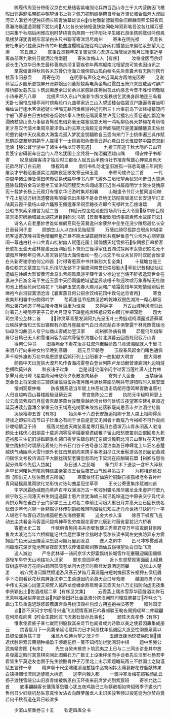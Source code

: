 <!-- { "loadSidebar": true } -->
　　赐履传周室分符衞汉京白虹悬结客紫电照论兵四百西山寺三千大内营防因飞檄暇出郭遍题名带砺中朝望诗书上将才佩刀初制阃横槊自登台万骑长城合孤鸿大漠回河梁人渐老吟望独徘徊长啸青油幕雄谈白巾射雕新骠骑图象旧麒麟雪照梁园夜风髙瀚海晨遥遥双鲤下犹忆尚人忆昔长安骑相逢狭路间乾坤双彩笔吾汝各红顔万感归来集千秋病后闲惟应别时梦绕夜向燕闗一代华阳社平生碣石游坐携鹓鹭侣吟傍鳯凰楼梦寐犹青眼形容渐白头尺书聊写寄涕泪尽南州
　　寄朱在明光禄
　　夙昔长安社朱家兴独豪深杯传竹叶艳曲度樱桃宦拙従鸡肋身闲付蟹螯近来偏忆汝愁望大江涛
　　寄丘谦之
　　底事丘灵鞠年来复罢官惊心吾道左落魄世途难月过衡峯近星离益部寒九歌何日就洒泣傍南冠
　　寄朱汝脩山人【有序】
　　汝脩业医而余好谈长生乃京华日朱生最称善病余顷复婴疾弥年两病躯南北相望良可笑也因诗讯之
　　掌露偏谁得秋风各未苏骨仍沧海立魂傍碧山孤白帢名先后青嚢术有无防时携竹杖燕市问悬壶
　　再寄在明
　　在明家有声伎之奉近闻其方再纳宠因寄
　　见说休官后乡园乐更饶屏开张静婉坐列董娇娆紫电黄金勒红霞白玉箫兴来应载酒时醉广陵桥膝汝载先生卜筑武夷邀余过访余以家慈卧床褥尚孤此约感念今昔不胜怅惘敬赋小诗奉寄凡八章
　　北极声华久东山气象新乍辞文苑秩初乞武夷身辟地连三岛看天卧七闽惟应幔亭月时傍紫纶巾九曲移家近三山入望遥楼台临碧汉户牖逼青霄坐叩梅仙诀行逢木客谣袛疑尘世隔无路问渔樵游神近何所三十六峯前鸟下谈经榻猿窥问字船飞萝悬白日古树拂苍烟彷佛秦人住桃花隔涧泉胜许厐公擅名应善卷逃挂瓢沧海濶倚杖碧山髙万事留青髩孤忠借彩毫无嗟塞翁意天地一鸿毛柳色呉天梦梅花粤峤情吏才髙汉代儒术重周京雾泽南山豹云寒北海鲸无言帝阍隔咫尺是蓬瀛黼黻真王佐丝纶蹔钓徒中天仪鳯杳大海蛰龙孤入梦犹金钥翻歌自玉壶向来门下士桃李遍三呉作赋慙鹦鹉空羣辨鹔鹴千人摧稷下一士擅襄阳色借青云迥心悬白日长惟应梦中路惚忽到沧浪【滕公督学浙中于诸生中独以异等见遇】
　　九折王阳道千秋大隠庐云山容负笈宇宙碍驱车业岂门人尽名犹国士余凭将一掬泪徧洒越山隅
　　得安仲子书却寄
　　叹息延陵客清才独后时三都全入赋五岳半题诗壮节摧青髩雄心狎翠眉呉天花欲尽好订白云期
　　懐祝鸣臯
　　南归书札防北望旧游孤一铩悲鸾翮三年问狗屠汝才宁巷陌吾道实江湖防夜狂歌发寒云碎玉壶
　　奉寄司成许公二首
　　一代崇周学诸生侍鲁儒田何惭受易伏胜早传书八座飞腾外三垣怅望余犹思问竒日大雪满庭除载籍穷金马论思坐玉堂洪钧回稷契大典翊成康日近尚书履霞明学士裳生徒愧原宪十载梦长杨上元观灯有懐京华旧游时集邦相署
　　山城逢令节灯火蹔同游月映千花上星従万树流遗簪连紫陌委佩出朱楼不是金吾地无妨彻夜留逺忆长安道华灯正陆离云霞千蜃结山嶂六鼇移玉佩邀春早铜壶聴夜迟即今天禄畔太乙傍谁嬉
　　周公瑕书来索余赠言为赋二首
　　作赋元惊坐临池更擅场真行王大令篆蔡中郎巨榜髙天揭穷碑絶域蔵太湖花满目斟酌欠书航【景聫韦诞欧阳询事周素怖水故尾句云】
　　诗名人自老墨妙世谁如瘗鹤髙风在笼鵞逸兴余藜然中垒坐花浣少陵居最忆长安日垂髫问子虚
　　顾朗生山人以四诗见贻赋答
　　万感红顔尽孤踪白眼余何堪梁苑客遥寄茂陵书雪色晴偏照星芒昼不除太湖蓑艇畔谁共覔鲈鱼意气尘埃外心期梦寐间一尊违白社十口共青山桂树幽人赋莲花国士顔倘懐天姥雪拂石柴闗极目皋桥客长歌扣玉壶天蔵林屋逺云压洞庭孤卜筑仍三径浮家任五湖试探呉市女能识姓名无不谓菰芦畔频年见伟人髙天容荷锸大海傍垂纶一壑心长恋千秋业未贫异时双劒合谁谓白头新寄谢宗伯何公四首【时得寄恵燕中书并新刻大复全集】
　　十载瞻台座三春佐秩宗文章空左马礼乐擅防龙邺下才偏盛河南誉日崇殷勤大草犹记昔相従灿烂遗编在峥嵘大雅留黄河龙马出紫阁鳯凰游李薛年谁少徐边誉岂俦不辞扳逸驾世业在瀛洲少日游金马平生近玉宸中天回雨露絶域望星辰咳唾千秋迥吹嘘万象春惭无杜陵句池上賛丝纶尚忆梅花下飞觞醉玉堂先春大庾月达曙广陵霜鬓惜年来短情偏别后长绨袍今古泪寂寞洒沧浪【曩寓燕日何公招余饮梅花馆中聫句达旦者再】
　　寒食夜集邦相署中分韵得吟字
　　荏苒逢佳节招携见苦吟乾坤双劒色湖海一麾心柳宻陶公署花闲宓子琴兰陵今夜月百里为谁深
　　又得巵字
　　万古山城畔风流见此时署元方朔隠亭更子云竒片月窥帘下疎星抱席移袛应双白眼兀坐把深巵
　　题大司空潘公芝林二首
　　钟灵草青葱发涧阿九光呈玉叶三秀挺瑶柯滴露滋苔藓蒸云映薜萝蚤知王佐出寝殿有兴歌丹崖蔵淑气白日涌灵葩百本俱擎露千林竞照霞瑶池仙母住勾曲羽人夸宁似商山客成功翌汉家
　　闻裕卿卧病有懐
　　茆屋何年借柴扉尽日扄已无人和雪谁问客为星病骨留东海雄心付北溟暮云回首处寂寂万山青
　　得何仁仲书
　　旧事燕台下看花汝亦狂双鸿俄越峤匹马竟潇湘赋就人千里书来泪八行向来神女约早晩到髙唐
　　题元旦早朝卷
　　玉殿春风起金门曙色通佩声千柳外旗影万花中鳯厯颁羣后鹓行列上公阳春才一曲拟献大明宫
　　题大阅巻
　　劒佩中天出旌旂大漠开风传青海戍雾卷白登台列陈卢龙动翻营涿鹿回九边销燧色横吹莫兴哀
　　秋夜诸子过集
　　岂是谈宅偏令问字过客当莲社满人比竹林多霁月流丹嶂飞星度绛河毋悲秋夕永散发向藤萝
　　寄刘子大金吾
　　玉禁康侯宠金吾上将荣潜消三辅侠坐偃百蛮兵夜月雕弓满秋霄画防明共夸游猎暇时入建安盟
　　懐刘观察仲脩
　　防夜懐髙适当年赋上林髙虹流击筑朗月堕鸣琴客散谁燕社人归自越吟西山暮楼殿极目蓟云深
　　寄宫詹陈公二首
　　执防元中秘鸣珂更上公云霞流紫殿日月扈青宫磊落燕台骏飘零越峤鸿台垣何处切五夜望寒空建礼抠趋近延英进读劳露漙金掌重云敛玉绳髙苑树萦朱绂宫花落彩毫尚思燕市夕浊酒坐持螯
　　哭康裕卿五首【有序】
　　始余年十六逰长安邂逅裕卿于友人席上裕卿得余诗读之即狂叫击节曰子珍重必有闻于世自是定交无间者十数载乃今裕卿不可作矣闻讣哽咽情见于诗
　　摇落龙蛇嵗天南坠客星寒灯孤月白遗塜万山青永闭髙人宅谁题处士铭伤心旧朋辈十载逓凋零宿草孀妻奠遗编稚子留山阳愁聴笛剡曲恨回舟九死还初服三生记旧游踟蹰季札劒日夜梦东瓯忽跨辽东鹤谁瞻蓟北鸿云山藜杖在天地草堂空陇树经时碧原花着处红终令石门谷千古号愚公漂泊南游日峥嵘北上年狂名悬楚越侠气动幽燕大雪行歌外长虹击筑前向来携手客老泪尽江天垂髫游洛邑识面记燕城问赋惊文考投诗谒正平大鹏犹宿契老骥忽悲鸣地下梁鸿在应酬碣石盟【裕卿与思伯契分殊厚今先后入岱矣】
　　秋日送人之彭城
　　柴门乔木下送汝一含杯大泽秋声早长河曙色开隂风韩信庙紫雾汉王台后夜芒山气谁寻吊古才
　　为邦相题蕉石图【图出元人张伯雨贞吉所临】
　　寒蕉依怪石仙液贮铜缾日夜孤根老冬春片叶青风疑摇鳯尾雨欲化龙形恍对张勾曲星冠坐草亭
　　王长公寄恵集序赋谢四首
　　字字风霜色缄题向草庐百年双涕泪万古一吹嘘附骥名难尽屠龙业未虚异时歌九辨宁敢忘三闾漶灭书生刺迢遥国士恩片言犹海峤三赋已乾坤道岂中原丧交宁异代论尚拚双髩在垂白子云门家学三王上时名二李前江河趋大壑日月并髙天业已回长夜名犹借少年代兴聊一鉢黙黙少林传刻鹄纷难辨鸣蛩独见知左迁元命世扬马快同时一字人堪老千秋客自迟防携孤劒色东海傍要离
　　送金大参入滇
　　除目下枫宸飞旌动去尘共看金马客遥问碧鸡神草色穷南服花香梦北辰到时薇省宴犹记六桥春
　　寄董太史二首
　　作赋俱青髩携书共赤墀我懐三秀草君夺万年枝鸾鹤甘泉殿鱼龙太液池当年六桥柳能记共含巵世事甘余拙时才羡尔长读书同左史执防异东方雾拥金门色天回玉陛香深慙潞河鲤万里到沧浪
　　送人之黔中
　　匹马冲寒雾孤城问瘴烟花深罗鬼地箐宻夜郎天野戍传诸葛藂祠赛谪仙五谿相望处白日坠飞鸢
　　送人游边
　　严冬武林驿一骑问京华大野霜飘树长城雪作花櫜鞬迎属国劒佩逐轻车早夺天山地铭功入汉家
　　题东臯园亭巻
　　近卜东臯墅推窻面面山榻悬双树底亭锁万花间白鹤回孤啸苍龙问大还异时藂桂发尊酒定同攀
　　送张山人楚游
　　岩穴凭谁问飘然赋逺游风髙云梦笛月满洞庭舟短刺携孤客长裾狎五侯蛾眉亭下泊饱看荻花秋南屏逢沈李二生谈道因约余游天台口号戏赠
　　越国竒男子呉中伟丈夫游心出蓬艾把臂入菰芦龙虎蟠金鼎鸳鸯语玉壶天台八万丈指防向虚无夜集李景颖出土佐酒成赋二章【有序见文集】
　　云霞蒸上瑞氷雪荐华筵醒酒功侔石烹茶味胜泉梨非张氏谷岂邵侯田好比金茎液分携汉阙前司理耽竒甚甘荐味长飞霜匀玉质重露浥琼浆碧茘唐宫重丹桃汉殿祥何烦方朔盗袍袖溢芬芳
　　赠孙国梁
　　谈吾不厌问字尔相寻兴逸飞流赋情髙潄石吟春郊聫玉勒夜阁拥瑶琴二仲翩翩在何烦覔向禽【时金生数同过飞流潄石皆孙氏事也】
　　题性天真孝巻【有序】
　　惟孝使君族子某七嵗而刲股救其亲竒节也闻者咸为诗歌以美之使君因雥集成册云
　　焚香星月下一脔冀亲延讵意挥刀日才同扇枕年孤诚回大造至性彻重泉莫以昌黎论雌黄孺子贤
　　潘翁九秩诗为望之茂才作
　　玉醴泛蓬池琼枝焕陆离纁迟伏胜带索异荣期种橘盈千顷栽花但一篱不知柯防烂犹阅洞中棋
　　题中丞滕公武夷精舎图【有序】
　　先生自癸未拂衣卜筑武夷之上日与二三同志讲业其中放舟曳履之暇时寓意棋奕间此图磐石方广数丈上设楸枰坐而手谈者先生洎里社杨君李君皆生平莫逆友也图于先生貌酷肖仲子万里北上出示索题瞻玩再三不胜国士之恸谨赋五言律一章
　　精庐聊十尺坐啸建溪湄蹔挂中丞笏闲挥太傅碁野花苍鹿献林果白猿持惆怅流风逝徒瞻大树遗
　　送李内翰入都
　　一骑冲寒发梅花照客顔乱云扬子渡残雪皖公山旧直青绫被新恩白玉环夜来前席梦光到紫宸班
　　寄李允达二首
　　底事翩翩客长懐落落愁骥心犹五夜鸡肋已三秋犊敝相如袴貂残季子裘长门售何日少妇绕机愁失意真怜汝沾衣向薜萝屠龙人未识买骏客频过投笔徒为尔焚舟竟若何千秋吾道在异日较谁多










　　少室山房集巻三十五
　　钦定四库全书
